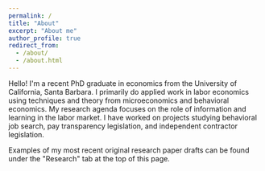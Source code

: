 ```yaml
---
permalink: /
title: "About"
excerpt: "About me"
author_profile: true
redirect_from: 
  - /about/
  - /about.html
---
```


Hello! I'm a recent PhD graduate in economics from the University of California, Santa Barbara. I primarily do applied work in labor economics using techniques and theory from microeconomics and behavioral economics. My research agenda focuses on the role of information and learning in the labor market. I have worked on projects studying behavioral job search, pay transparency legislation, and independent contractor legislation.

<!---
Additionally, I care deeply about undergraduate student success as an educator. My teaching philosophy centers on creating interactive learning experiences that help students build intuition and confidence with challenging concepts. I also emphasize giving students chances to articulate their understanding of material to ensure they can apply what they learn outside the classroom.

<br /> <br />
I will be on the 2024-2025 job market.
--->
Examples of my most recent original research paper drafts can be found under the "Research" tab at the top of this page. 

<!---
Section
======

Subsection
------
The main configuration file for the site is in the base directory in [_config.yml](https://github.com/academicpages/academicpages.github.io/blob/master/_config.yml), which defines the content in the sidebars and other site-wide features. You will need to replace the default variables with ones about yourself and your site's github repository. The configuration file for the top menu is in [_data/navigation.yml](https://github.com/academicpages/academicpages.github.io/blob/master/_data/navigation.yml). For example, if you don't have a portfolio or blog posts, you can remove those items from that navigation.yml file to remove them from the header. 
--->

